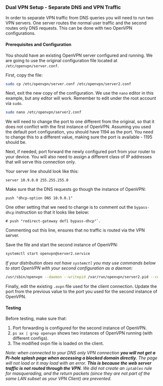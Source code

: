 ### Dual VPN Setup - Separate DNS and VPN Traffic 
In order to separate VPN traffic from DNS queries you will need to run two VPN servers. One server routes the normal user traffic and the second routes only DNS requests. This can be done with two OpenVPN configurations.

#### Prerequisites and Configuration
You should have an existing OpenVPN server configured and running. We are going to use the original configuration file located at `/etc/openvpn/server.conf`. 

First, copy the file:

```bash
sudo cp /etc/openvpn/server.conf /etc/openvpn/server2.conf
```

Next, exit the new copy of the configuration. We use the `nano` editor in this example, but any editor will work. Remember to edit under the root account via `sudo`.

```bash
sudo nano /etc/openvpn/server2.conf
```

We will need to change the port to one different from the original, so that it does not conflict with the first instance of OpenVPN. Assuming you used the default port configuration, you should have 1194 as the port. You need to change this to a different value, making sure the port is available - 1195 should be.

Next, if needed, port forward the newly configured port from your router to your device. You will also need to assign a different class of IP addresses that will serve this connection only. 

Your server line should look like this:

```
server 10.9.0.0 255.255.255.0
```

Make sure that the DNS requests go though the instance of OpenVPN: 

```
push "dhcp-option DNS 10.9.0.1"
```

One other setting that we need to change is to comment out the `bypass-dhcp` instruction so that it looks like below: 

```
# push "redirect-gateway def1 bypass-dhcp"`.
``` 

Commenting out this line, ensures that no traffic is routed via the VPN server.

Save the file and start the second instance of OpenVPN:

```bash
systemctl start openvpn@server2.service
```

*If your distribution does not have `systemctl` you may use commands below to start OpenVPN with your second configuration as a daemon:* 

```bash
/usr/sbin/openvpn --daemon --writepid /var/run/openvpn/server2.pid --cd /etc/openvpn --config server2.conf --script-security 2
```

Finally, edit the existing `.ovpn` file used for the client connection. Update the port from the previous value to the port you used for the second instance of OpenVPN.

#### Testing
Before testing, make sure that:

1. Port forwarding is configured for the second instance of OpenVPN.
2. `ps ax | grep openvpn` shows two instances of OpenVPN running (with different configs).
3. The modified ovpn file is loaded on the client.

*Note: when connected to your DNS only VPN connection **you will not get a Pi-hole splash page when accessing a blocked domain directly.** The page will not load or it may load with an error. **This is because the web server traffic is not routed through the VPN.** We did not create an `iptables` rule for masquerading, and the return packets (since they are not part of the same LAN subset as your VPN Client) are prevented.*
